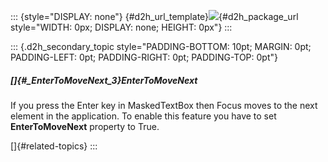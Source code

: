 ::: {style="DISPLAY: none"}
[](ms-xhelp:///?Id=d2h_url_template){#d2h_url_template}![](!package_url!){#d2h_package_url style="WIDTH: 0px; DISPLAY: none; HEIGHT: 0px"}
:::

::: {.d2h_secondary_topic style="PADDING-BOTTOM: 10pt; MARGIN: 0pt; PADDING-LEFT: 0pt; PADDING-RIGHT: 0pt; PADDING-TOP: 0pt"}
##### []{#_EnterToMoveNext_3}EnterToMoveNext

If you press the Enter key in MaskedTextBox then Focus moves to the next element in the application. To enable this feature you have to set **EnterToMoveNext** property to True.

[]{#related-topics}
:::
